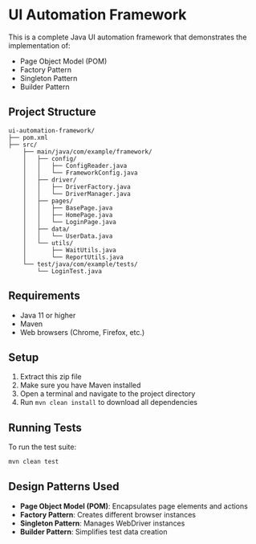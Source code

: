 # UI Automation Framework

This is a complete Java UI automation framework that demonstrates the implementation of:
- Page Object Model (POM)
- Factory Pattern
- Singleton Pattern
- Builder Pattern

## Project Structure

```
ui-automation-framework/
├── pom.xml
├── src/
    ├── main/java/com/example/framework/
    │   ├── config/
    │   │   ├── ConfigReader.java
    │   │   └── FrameworkConfig.java
    │   ├── driver/
    │   │   ├── DriverFactory.java
    │   │   └── DriverManager.java
    │   ├── pages/
    │   │   ├── BasePage.java
    │   │   ├── HomePage.java
    │   │   └── LoginPage.java
    │   ├── data/
    │   │   └── UserData.java
    │   └── utils/
    │       ├── WaitUtils.java
    │       └── ReportUtils.java
    └── test/java/com/example/tests/
        └── LoginTest.java
```

## Requirements

- Java 11 or higher
- Maven
- Web browsers (Chrome, Firefox, etc.)

## Setup

1. Extract this zip file
2. Make sure you have Maven installed
3. Open a terminal and navigate to the project directory
4. Run `mvn clean install` to download all dependencies

## Running Tests

To run the test suite:
```bash
mvn clean test
```

## Design Patterns Used

- **Page Object Model (POM)**: Encapsulates page elements and actions
- **Factory Pattern**: Creates different browser instances
- **Singleton Pattern**: Manages WebDriver instances
- **Builder Pattern**: Simplifies test data creation
